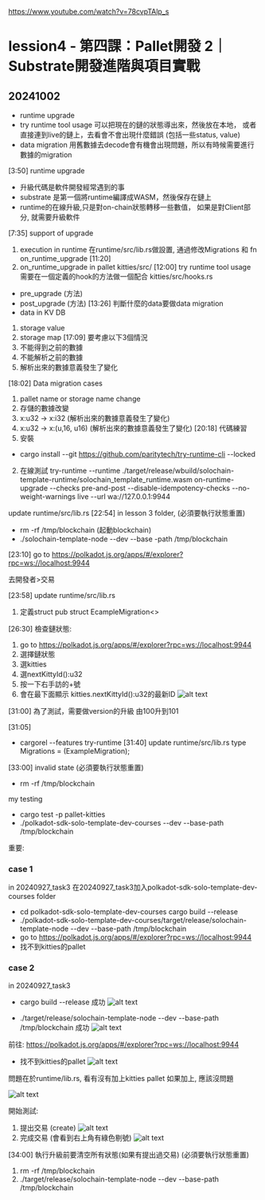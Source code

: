 https://www.youtube.com/watch?v=78cvpTAlp_s

# lession4 - 第四課：Pallet開發 2｜Substrate開發進階與項目實戰
## 20241002

* runtime upgrade
* try runtime tool usage
可以把現在的鏈的狀態導出來，然後放在本地，
或者直接連到live的鏈上，去看會不會出現什麼錯誤 (包括一些status, value)
* data migration
用舊數據去decode會有機會出現問題，所以有時候需要進行數據的migration

[3:50]
runtime upgrade
* 升級代碼是軟件開發經常遇到的事
* substrate 是第一個將runtime編譯成WASM，然後保存在鏈上
* runtime的在線升級,只是對on-chain狀態轉移一些數值，
如果是對Client部分, 就需要升級軟件

[7:35]
support of upgrade
1. execution in runtime
在runtime/src/lib.rs做設置, 通過修改Migrations 和 fn on_runtime_upgrade
[11:20]
2. on_runtime_upgrade in pallet
kitties/src/
[12:00]
try runtime tool usage
需要在一個定義的hook的方法做一個配合
kitties/src/hooks.rs
* pre_upgrade (方法)
* post_upgrade (方法)
[13:26]
判斷什麼的data要做data migration
* data in KV DB
1. storage value
2. storage map
[17:09]
要考慮以下3個情況
1. 不能得到之前的數據
2. 不能解析之前的數據
3. 解析出來的數據意義發生了變化

[18:02]
Data migration cases
1. pallet name or storage name change
2. 存儲的數據改變
3. x:u32 -> x:i32 (解析出來的數據意義發生了變化)
4. x:u32 -> x:(u,16, u16) (解析出來的數據意義發生了變化)
[20:18]
代碼練習
1. 安裝
* cargo install --git https://github.com/paritytech/try-runtime-cli --locked

2. 在線測試
try-runtime --runtime ./target/release/wbuild/solochain-template-runtime/solochain_template_runtime.wasm on-runtime-upgrade --checks pre-and-post --disable-idempotency-checks --no-weight-warnings live --url wa://127.0.0.1:9944

update runtime/src/lib.rs
[22:54]
in lesson 3 folder, 
(必須要執行狀態重置)
* rm -rf /tmp/blockchain
(起動blockchain)
* ./solochain-template-node --dev --base -path /tmp/blockchain

[23:10]
go to 
https://polkadot.js.org/apps/#/explorer?rpc=ws://localhost:9944

去開發者>交易

[23:58]
update runtime/src/lib.rs
1. 定義struct 
pub struct EcampleMigration<>

[26:30]
檢查鏈狀態:
1. go to 
https://polkadot.js.org/apps/#/explorer?rpc=ws://localhost:9944
2. 選擇鏈狀態
3. 選kitties
4. 選nextKittyId():u32
5. 按一下右手訪的+號
6. 會在最下面顯示 kitties.nextKittyId():u32的最新ID
![alt text](https://github.com/MartinYeung5/20240906_polkadot/blob/main/Image/20241002_7.png?raw=true)

[31:00]
為了測試，需要做version的升級
由100升到101

[31:05]
* cargorel --features try-runtime
[31:40]
update runtime/src/lib.rs
type Migrations = (ExampleMigration<Runtime>);

[33:00]
invalid state
(必須要執行狀態重置)
* rm -rf /tmp/blockchain

my testing
* cargo test -p pallet-kitties
* ./polkadot-sdk-solo-template-dev-courses --dev --base-path /tmp/blockchain

重要:
### case 1
in 20240927_task3
在20240927_task3加入polkadot-sdk-solo-template-dev-courses folder
* cd polkadot-sdk-solo-template-dev-courses
cargo build --release
* ./polkadot-sdk-solo-template-dev-courses/target/release/solochain-template-node --dev --base-path /tmp/blockchain
* go to 
https://polkadot.js.org/apps/#/explorer?rpc=ws://localhost:9944
* 找不到kitties的pallet

### case 2
in 20240927_task3
* cargo build --release
成功
![alt text](https://github.com/MartinYeung5/20240906_polkadot/blob/main/Image/20241002_1.png?raw=true)

* ./target/release/solochain-template-node --dev --base-path /tmp/blockchain
成功
![alt text](https://github.com/MartinYeung5/20240906_polkadot/blob/main/Image/20241002_2.png?raw=true)

前往:
https://polkadot.js.org/apps/#/explorer?rpc=ws://localhost:9944
* 找不到kitties的pallet
![alt text](https://github.com/MartinYeung5/20240906_polkadot/blob/main/Image/20241002_3.png?raw=true)

問題在於runtime/lib.rs, 看有沒有加上kitties pallet
如果加上, 應該沒問題

![alt text](https://github.com/MartinYeung5/20240906_polkadot/blob/main/Image/20241002_4.png?raw=true)

開始測試:
1. 提出交易 (create)
![alt text](https://github.com/MartinYeung5/20240906_polkadot/blob/main/Image/20241002_5.png?raw=true)
2. 完成交易 (會看到右上角有綠色剔號)
![alt text](https://github.com/MartinYeung5/20240906_polkadot/blob/main/Image/20241002_6.png?raw=true)

[34:00]
執行升級前要清空所有狀態(如果有提出過交易)
(必須要執行狀態重置)
1. rm -rf /tmp/blockchain
2. ./target/release/solochain-template-node --dev --base-path /tmp/blockchain